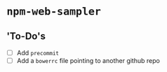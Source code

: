 # `npm-web-sampler`

## 'To-Do's

- [ ] Add `precommit`
- [ ] Add a `bowerrc` file pointing to another github repo
